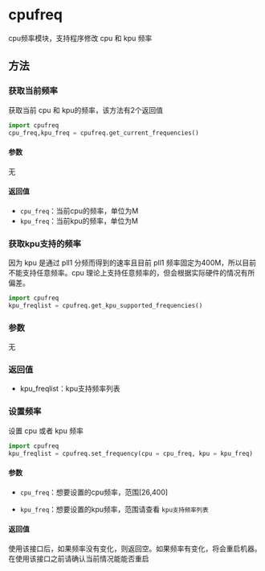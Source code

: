 cpufreq
========

cpu频率模块，支持程序修改 cpu 和 kpu 频率

## 方法

### 获取当前频率

获取当前 cpu 和 kpu的频率，该方法有2个返回值

```python
import cpufreq
cpu_freq,kpu_freq = cpufreq.get_current_frequencies()

```

#### 参数

无

#### 返回值

* `cpu_freq`：当前cpu的频率，单位为M
* `kpu_freq`：当前kpu的频率，单位为M

### 获取kpu支持的频率

因为 kpu 是通过 pll1 分频而得到的速率且目前 pll1 频率固定为400M，所以目前不能支持任意频率。cpu 理论上支持任意频率的，但会根据实际硬件的情况有所偏差。

```python
import cpufreq
kpu_freqlist = cpufreq.get_kpu_supported_frequencies()

```

### 参数

无

### 返回值

* kpu_freqlist：kpu支持频率列表

### 设置频率

设置 cpu 或者 kpu 频率

```python
import cpufreq
kpu_freqlist = cpufreq.set_frequency(cpu = cpu_freq, kpu = kpu_freq)

```

#### 参数

* `cpu_freq`：想要设置的cpu频率，范围[26,400]

* `kpu_freq`：想要设置的kpu频率，范围请查看 `kpu支持频率列表`

#### 返回值

使用该接口后，如果频率没有变化，则返回空。如果频率有变化，将会重启机器。在使用该接口之前请确认当前情况能能否重启